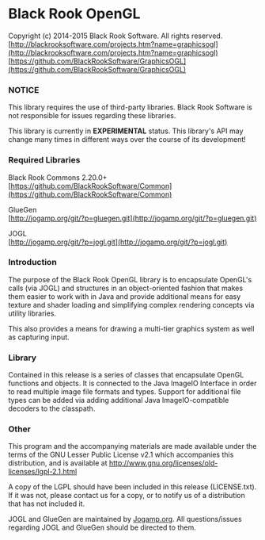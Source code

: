 # Black Rook OpenGL

Copyright (c) 2014-2015 Black Rook Software. All rights reserved.  
[http://blackrooksoftware.com/projects.htm?name=graphicsogl](http://blackrooksoftware.com/projects.htm?name=graphicsogl)  
[https://github.com/BlackRookSoftware/GraphicsOGL](https://github.com/BlackRookSoftware/GraphicsOGL)

### NOTICE

This library requires the use of third-party libraries. Black Rook Software 
is not responsible for issues regarding these libraries.

This library is currently in **EXPERIMENTAL** status. This library's API
may change many times in different ways over the course of its development!

### Required Libraries

Black Rook Commons 2.20.0+  
[https://github.com/BlackRookSoftware/Common](https://github.com/BlackRookSoftware/Common)

GlueGen  
[http://jogamp.org/git/?p=gluegen.git](http://jogamp.org/git/?p=gluegen.git)

JOGL  
[http://jogamp.org/git/?p=jogl.git](http://jogamp.org/git/?p=jogl.git)

### Introduction

The purpose of the Black Rook OpenGL library is to encapsulate OpenGL's calls (via JOGL)
and structures in an object-oriented fashion that makes them easier to work
with in Java and provide additional means for easy texture and shader loading
and simplifying complex rendering concepts via utility libraries.

This also provides a means for drawing a multi-tier graphics system as well as capturing
input. 

### Library

Contained in this release is a series of classes that encapsulate OpenGL
functions and objects. It is connected to the Java ImageIO Interface
in order to read multiple image file formats and types. Support for additional
file types can be added via adding additional Java ImageIO-compatible decoders
to the classpath.

### Other

This program and the accompanying materials
are made available under the terms of the GNU Lesser Public License v2.1
which accompanies this distribution, and is available at
http://www.gnu.org/licenses/old-licenses/lgpl-2.1.html

A copy of the LGPL should have been included in this release (LICENSE.txt).
If it was not, please contact us for a copy, or to notify us of a distribution
that has not included it. 

JOGL and GlueGen are maintained by [Jogamp.org](http://jogamp.org/). All questions/issues
regarding JOGL and GlueGen should be directed to them.
